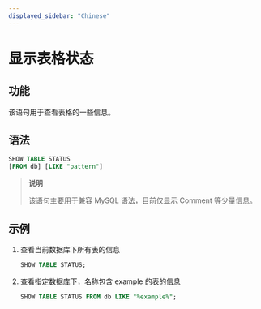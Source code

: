 ```yaml
---
displayed_sidebar: "Chinese"
---
```


# 显示表格状态

## 功能

该语句用于查看表格的一些信息。

## 语法

```sql
SHOW TABLE STATUS
[FROM db] [LIKE "pattern"]
```

> **说明**
>
> 该语句主要用于兼容 MySQL 语法，目前仅显示 Comment 等少量信息。

## 示例

1. 查看当前数据库下所有表的信息

    ```SQL
    SHOW TABLE STATUS;
    ```

2. 查看指定数据库下，名称包含 example 的表的信息

    ```SQL
    SHOW TABLE STATUS FROM db LIKE "%example%";
    ```
